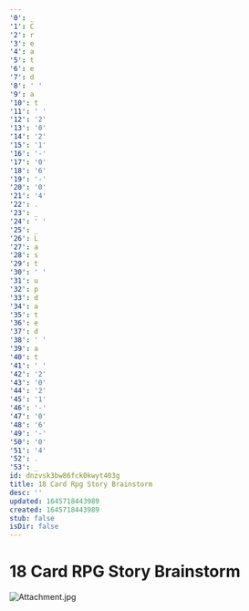 ```yaml
---
'0': _
'1': C
'2': r
'3': e
'4': a
'5': t
'6': e
'7': d
'8': ' '
'9': a
'10': t
'11': ' '
'12': '2'
'13': '0'
'14': '2'
'15': '1'
'16': '-'
'17': '0'
'18': '6'
'19': '-'
'20': '0'
'21': '4'
'22': .
'23': _
'24': ' '
'25': _
'26': L
'27': a
'28': s
'29': t
'30': ' '
'31': u
'32': p
'33': d
'34': a
'35': t
'36': e
'37': d
'38': ' '
'39': a
'40': t
'41': ' '
'42': '2'
'43': '0'
'44': '2'
'45': '1'
'46': '-'
'47': '0'
'48': '6'
'49': '-'
'50': '0'
'51': '4'
'52': .
'53': _
id: dnzvsk3bw86fck0kwyt403g
title: 18 Card Rpg Story Brainstorm
desc: ''
updated: 1645718443989
created: 1645718443989
stub: false
isDir: false
---
```


# 18 Card RPG Story Brainstorm


![Attachment.jpg](./_resources/18_Card_RPG_Story_Brainstorm.resources/Attachment.jpg)

